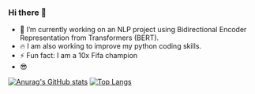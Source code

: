 ### Hi there 👋
- 🌱 I’m currently working on an NLP project using Bidirectional Encoder Representation from Transformers (BERT).
- 🔥 I am also working to improve my python coding skills.
- ⚡ Fun fact: I am a 10x Fifa champion
- 😎 
<!--
**mandem296/mandem296** is a ✨ _special_ ✨ repository because its `README.md` (this file) appears on your GitHub profile.

Here are some ideas to get you started:

- 🔭 I’m currently working on ...
- 🌱 I’m currently learning ...
- 👯 I’m looking to collaborate on ...
- 🤔 I’m looking for help with ...
- 💬 Ask me about ...
- 📫 How to reach me: ...
- 😄 Pronouns: ...
- ⚡ Fun fact: ...
-->

[![Anurag's GitHub stats](https://github-readme-stats.vercel.app/api?username=mandem296&show_icons=true&theme=dark)](https://github.com/anuraghazra/github-readme-stats)
[![Top Langs](https://github-readme-stats.vercel.app/api/top-langs/?username=mandem296&show_icons=true&theme=dark)](https://github.com/anuraghazra/github-readme-stats)



